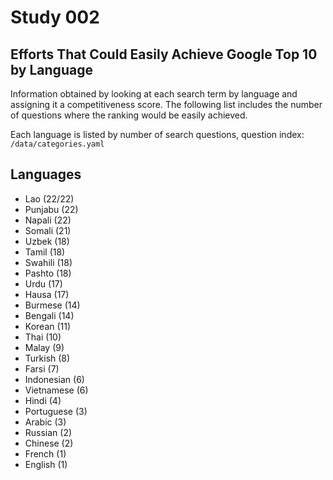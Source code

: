 # Study 002

## Efforts That Could Easily Achieve Google Top 10 by Language

Information obtained by looking at each search term by language and assigning it a competitiveness score.
The following list includes the number of questions where the ranking would be easily achieved.

Each language is listed by number of search questions, question index: `/data/categories.yaml`

## Languages
- Lao (22/22)
- Punjabu (22)
- Napali (22)
- Somali (21)
- Uzbek (18)
- Tamil (18)
- Swahili (18)
- Pashto (18)
- Urdu (17)
- Hausa (17)
- Burmese (14)
- Bengali (14)
- Korean (11)
- Thai (10)
- Malay (9)
- Turkish (8)
- Farsi (7)
- Indonesian (6)
- Vietnamese (6)
- Hindi (4)
- Portuguese (3)
- Arabic (3)
- Russian (2)
- Chinese (2)
- French (1)
- English (1)
